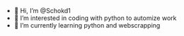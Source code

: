 - 👋 Hi, I’m @Schokd1
- 👀 I’m interested in coding with python to automize work
- 🌱 I’m currently learning python and webscrapping

<!---
Schokd1/Schokd1 is a ✨ special ✨ repository because its `README.md` (this file) appears on your GitHub profile.
You can click the Preview link to take a look at your changes.
--->
